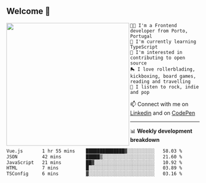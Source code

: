 ## Welcome 👋

<img align="left" src="https://github.com/saraiovieira/saraiovieira/assets/74243584/32f0e061-fcbb-45fe-8361-571943f17664" width="320"/>

```
👩‍💻 I'm a Frontend developer from Porto, Portugal
🌱 I'm currently learning TypeScript
🚩 I'm interested in contributing to open source
🛼 I love rollerblading, kickboxing, board games, reading and travelling
🎵 I listen to rock, indie and pop
```
📫 Connect with me on [Linkedin](https://www.linkedin.com/in/sara-vieira-frontend-developer/) and on [CodePen](https://codepen.io/saraiovieira)

-------

📊 **Weekly development breakdown**

<!--START_SECTION:waka-->

```txt
Vue.js       1 hr 55 mins    ██████████████▓░░░░░░░░░░   58.03 %
JSON         42 mins         █████▒░░░░░░░░░░░░░░░░░░░   21.60 %
JavaScript   21 mins         ██▓░░░░░░░░░░░░░░░░░░░░░░   10.92 %
HTML         7 mins          █░░░░░░░░░░░░░░░░░░░░░░░░   03.89 %
TSConfig     6 mins          ▓░░░░░░░░░░░░░░░░░░░░░░░░   03.16 %
```

<!--END_SECTION:waka-->

